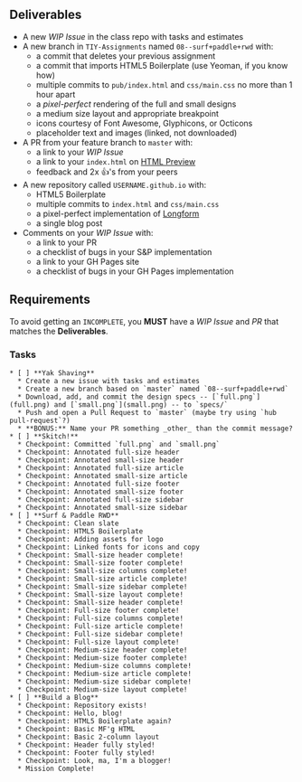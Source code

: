 ## Deliverables

* A new _WIP Issue_ in the class repo with tasks and estimates
* A new branch in `TIY-Assignments` named `08--surf+paddle+rwd` with:
  * a commit that deletes your previous assignment
  * a commit that imports HTML5 Boilerplate (use Yeoman, if you know how)
  * multiple commits to `pub/index.html` and `css/main.css` no more than 1 hour apart
  * a _pixel-perfect_ rendering of the full and small designs
  * a medium size layout and appropriate breakpoint
  * icons courtesy of Font Awesome, Glyphicons, or Octicons
  * placeholder text and images (linked, not downloaded)
* A PR from your feature branch to `master` with:
  * a link to your _WIP Issue_
  * a link to your `index.html` on [HTML Preview](http://htmlpreview.github.io)
  * feedback and 2x :+1:'s from your peers
* A new repository called `USERNAME.github.io` with:
  * HTML5 Boilerplate
  * multiple commits to `index.html` and `css/main.css`
  * a pixel-perfect implementation of [Longform](https://www.pixelunion.net/themes/tumblr/longform/)
  * a single blog post
* Comments on your _WIP Issue_ with:
  * a link to your PR
  * a checklist of bugs in your S&P implementation
  * a link to your GH Pages site
  * a checklist of bugs in your GH Pages implementation

## Requirements

To avoid getting an `INCOMPLETE`, you **MUST** have a _WIP Issue_ and _PR_ that matches the **Deliverables**.

### Tasks

```
* [ ] **Yak Shaving**
  * Create a new issue with tasks and estimates
  * Create a new branch based on `master` named `08--surf+paddle+rwd`
  * Download, add, and commit the design specs -- [`full.png`](full.png) and [`small.png`](small.png) -- to `specs/`
  * Push and open a Pull Request to `master` (maybe try using `hub pull-request`?)
  * **BONUS:** Name your PR something _other_ than the commit message?
* [ ] **Skitch!**
  * Checkpoint: Committed `full.png` and `small.png`
  * Checkpoint: Annotated full-size header
  * Checkpoint: Annotated small-size header
  * Checkpoint: Annotated full-size article
  * Checkpoint: Annotated small-size article
  * Checkpoint: Annotated full-size footer
  * Checkpoint: Annotated small-size footer
  * Checkpoint: Annotated full-size sidebar
  * Checkpoint: Annotated small-size sidebar
* [ ] **Surf & Paddle RWD**
  * Checkpoint: Clean slate
  * Checkpoint: HTML5 Boilerplate
  * Checkpoint: Adding assets for logo
  * Checkpoint: Linked fonts for icons and copy
  * Checkpoint: Small-size header complete!
  * Checkpoint: Small-size footer complete!
  * Checkpoint: Small-size columns complete!
  * Checkpoint: Small-size article complete!
  * Checkpoint: Small-size sidebar complete!
  * Checkpoint: Small-size layout complete!
  * Checkpoint: Small-size header complete!
  * Checkpoint: Full-size footer complete!
  * Checkpoint: Full-size columns complete!
  * Checkpoint: Full-size article complete!
  * Checkpoint: Full-size sidebar complete!
  * Checkpoint: Full-size layout complete!
  * Checkpoint: Medium-size header complete!
  * Checkpoint: Medium-size footer complete!
  * Checkpoint: Medium-size columns complete!
  * Checkpoint: Medium-size article complete!
  * Checkpoint: Medium-size sidebar complete!
  * Checkpoint: Medium-size layout complete!
* [ ] **Build a Blog**
  * Checkpoint: Repository exists!
  * Checkpoint: Hello, blog!
  * Checkpoint: HTML5 Boilerplate again?
  * Checkpoint: Basic MF'g HTML
  * Checkpoint: Basic 2-column layout
  * Checkpoint: Header fully styled!
  * Checkpoint: Footer fully styled!
  * Checkpoint: Look, ma, I'm a blogger!
  * Mission Complete!
```
